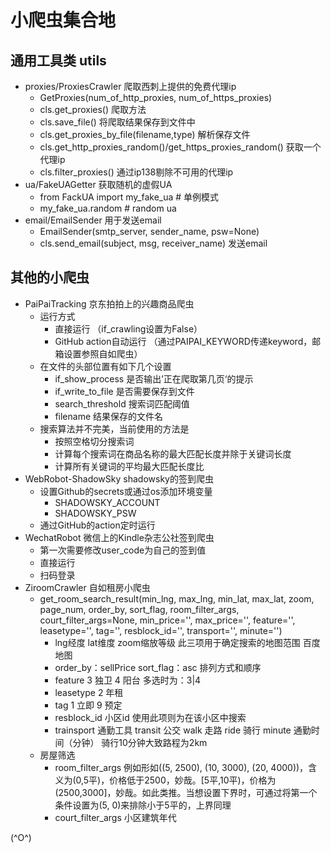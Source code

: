 # 小爬虫集合地

## 通用工具类 utils
- proxies/ProxiesCrawler 爬取西刺上提供的免费代理ip
    - GetProxies(num_of_http_proxies, num_of_https_proxies)
    - cls.get_proxies() 爬取方法
    - cls.save_file() 将爬取结果保存到文件中
    - cls.get_proxies_by_file(filename,type) 解析保存文件
    - cls.get_http_proxies_random()/get_https_proxies_random() 获取一个代理ip
    - cls.filter_proxies() 通过ip138剔除不可用的代理ip
- ua/FakeUAGetter 获取随机的虚假UA
    - from FackUA import my_fake_ua # 单例模式
    - my_fake_ua.random # random ua
- email/EmailSender 用于发送email
    - EmailSender(smtp_server, sender_name, psw=None)
    - cls.send_email(subject, msg, receiver_name) 发送email
    
## 其他的小爬虫
- PaiPaiTracking 京东拍拍上的兴趣商品爬虫
    - 运行方式
        - 直接运行 （if_crawling设置为False）
        - GitHub action自动运行 （通过PAIPAI_KEYWORD传递keyword，邮箱设置参照自如爬虫）
    - 在文件的头部位置有如下几个设置
        - if_show_process 是否输出’正在爬取第几页‘的提示
        - if_write_to_file 是否需要保存到文件
        - search_threshold 搜索词匹配阈值
        - filename 结果保存的文件名
    - 搜索算法并不完美，当前使用的方法是
        - 按照空格切分搜索词
        - 计算每个搜索词在商品名称的最大匹配长度并除于关键词长度
        - 计算所有关键词的平均最大匹配长度比
- WebRobot-ShadowSky shadowsky的签到爬虫
    - 设置Github的secrets或通过os添加环境变量
        - SHADOWSKY_ACCOUNT
        - SHADOWSKY_PSW
    - 通过GitHub的action定时运行
- WechatRobot 微信上的Kindle杂志公社签到爬虫
    - 第一次需要修改user_code为自己的签到值
    - 直接运行
    - 扫码登录
- ZiroomCrawler 自如租房小爬虫
    - get_room_search_result(min_lng, max_lng, min_lat, max_lat, zoom, page_num, order_by, sort_flag, room_filter_args,
                           court_filter_args=None, min_price='', max_price='', feature='', leasetype='', tag='', 
                           resblock_id='', transport='', minute='')
        - lng经度 lat维度 zoom缩放等级 此三项用于确定搜索的地图范围 百度地图
        - order_by：sellPrice sort_flag：asc 排列方式和顺序
        - feature 3 独卫 4 阳台 多选时为：3|4
        - leasetype 2 年租
        - tag 1 立即 9 预定
        - resblock_id 小区id 使用此项则为在该小区中搜索
        - trainsport 通勤工具 transit 公交 walk 走路 ride 骑行 minute 通勤时间（分钟） 骑行10分钟大致路程为2km
    - 房屋筛选
        - room_filter_args 例如形如((5, 2500), (10, 3000), (20, 4000))，含义为(0,5平)，价格低于2500，妙哉。[5平,10平)，价格为(2500,3000]，妙哉。如此类推。当想设置下界时，可通过将第一个条件设置为(5, 0)来排除小于5平的，上界同理
        - court_filter_args 小区建筑年代
        

(^O^)
